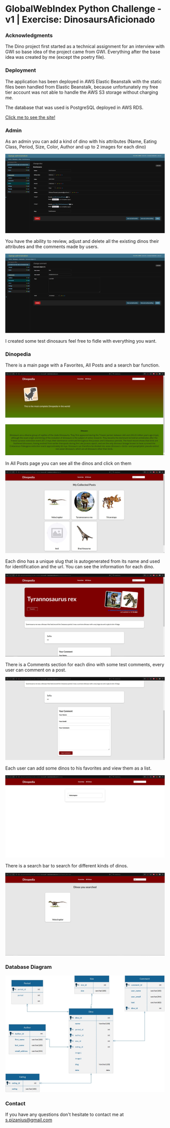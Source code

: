 # GlobalWebIndex Python Challenge - v1 | Exercise: DinosaursAficionado

### Acknowledgments 
The Dino project first started as a technical assignment for an interview with GWI so base idea of the project came
from GWI. Everything after the base idea was created by me (except the poetry file).

### Deployment
The application has been deployed in AWS Elastic Beanstalk with the static files been handled from Elastic Beanstalk,
because unfortunately my free tier account was not able to handle the AWS S3 storage without charging me.

The database that was used is PostgreSQL deployed in AWS RDS. 

[Click me to see the site!](http://djangodinopediablog-env.eba-umebnduf.eu-south-1.elasticbeanstalk.com/)

### Admin
As an admin you can add a kind of dino with his attributes (Name, Eating Class, Period, 
Size, Color, Author and up to 2 images for each dino)

![Dino Admin](readme_img/dino_admin.jpg)

You have the ability to review, adjust and delete all the existing dinos their attributes
and the comments made by users.

![Dino Admin 2](readme_img/dino_admin_2.jpg)

I created some test dinosaurs feel free to fidle with everything you want.

### Dinopedia

There is a main page with a Favorites, All Posts and a search bar function.

![Dino View Main](readme_img/dino_view_main.jpg)

In All Posts page you can see all the dinos and click on them

![Dino View All](readme_img/dino_view_posts.jpg)

Each dino has a unique slug that is autogenerated from its name and used for identification and the url.
You can see the information for each dino.

![Dino View Post](readme_img/dino_view_post.jpg)

There is a Comments section for each dino with some test comments, every user can comment on a post.

![Dino View Post Comment](readme_img/dino_view_post_comment.jpg)

Each user can add some dinos to his favorites and view them as a list.

![Dino View Favorites](readme_img/dino_view_favorites.jpg)

There is a search bar to search for different kinds of dinos.

![Dino View Search](readme_img/dino_view_search.jpg)

### Database Diagram

![Diagram for the dino Database](readme_img/dino_db.jpg)

### Contact
If you have any questions don't hesitate to contact me at <s.pizanius@gmail.com>

